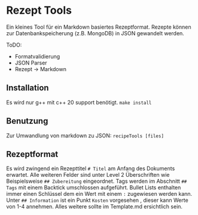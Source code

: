 # Rezept Tools

Ein kleines Tool für ein Markdown basiertes Rezeptformat.
Rezepte können zur Datenbankspeicherung (z.B. MongoDB) in JSON gewandelt werden.

ToDO:

* Formatvalidierung
* JSON Parser
* Rezept -> Markdown

## Installation

Es wird nur g++ mit c++ 20 support benötigt.
`make install`

## Benutzung

Zur Umwandlung von markdown zu JSON:
`recipeTools [files]`

## Rezeptformat

Es wird zwingend ein Rezepttitel `# Titel` am Anfang des Dokuments erwartet.
Alle weiteren Felder sind unter Level 2 Überschriften wie Beispielsweise `## Zubereitung`
eingeordnet. Tags werden im Abschnitt `## Tags` mit einem Backtick umschlossen aufgeführt.
Bullet Lists enthalten immer einen Schlüssel dem ein Wert mit einem `:`
zugewiesen werden kann. Unter `## Information` ist ein Punkt `Kosten` vorgesehen
, dieser kann Werte von 1-4 annehmen.
Alles weitere sollte im Template.md ersichtlich sein.

